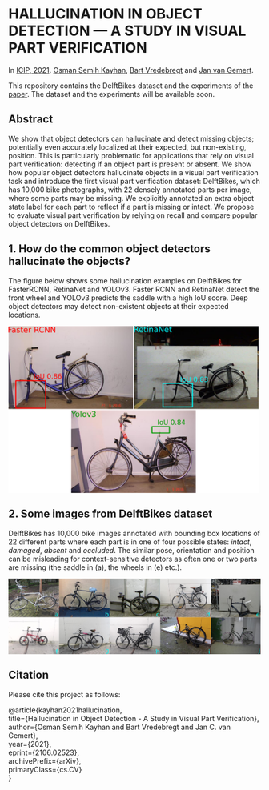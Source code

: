 # HALLUCINATION IN OBJECT DETECTION — A STUDY IN VISUAL PART VERIFICATION

In [ICIP, 2021](https://arxiv.org/abs/2106.02523).
[Osman Semih Kayhan](https://oskyhn.github.io/), [Bart Vredebregt](https://www.aiir.nl/team) and [Jan van Gemert](http://jvgemert.github.io/index.html). 

This repository contains the DelftBikes dataset and the experiments of the [paper](https://arxiv.org/abs/2106.02523). The dataset and the experiments will be available soon.<br> 

## Abstract

We show that object detectors can hallucinate and detect missing objects; potentially even accurately localized at their expected, but non-existing, position. This is particularly problematic for applications that rely on visual part verification: detecting if an object part is present or absent. We show how popular object detectors hallucinate objects in a visual part verification  task  and  introduce  the  first  visual  part  verification dataset: DelftBikes, which has 10,000 bike photographs, with 22 densely annotated parts per image, where some parts may be missing. We explicitly annotated an extra object state label for each part to reflect if a part is missing or intact.  We propose to evaluate visual part verification by relying on recall and compare popular object detectors on DelftBikes.


## 1. How do the common object detectors hallucinate the objects?

The figure below shows some hallucination examples on  DelftBikes for FasterRCNN, RetinaNet and YOLOv3. Faster RCNN and RetinaNet detect the front wheel and YOLOv3 predicts the saddle with a high IoU score. Deep object detectors may detect non-existent objects at their expected locations.

<img src="images/fig1_hallucination.png" align="center" width="500" title="Hallucination">


## 2. Some images from DelftBikes dataset

DelftBikes has 10,000 bike images annotated with bounding box locations of 22 different parts where each part is in one of four possible states: *intact*, *damaged*, *absent* and *occluded*. The similar pose, orientation and position can be misleading for context-sensitive detectors as often one or two parts are missing (the saddle in (a), the wheels in (e) etc.).


<img src="images/delftbikes.png" align="center" width="900" title="DelftBikes">


## Citation

Please cite this project as follows:

@article{kayhan2021hallucination,<br>
    title={Hallucination in Object Detection - A Study in Visual Part Verification},<br>
    author={Osman Semih Kayhan and Bart Vredebregt and Jan C. van Gemert},<br>
    year={2021},<br>
    eprint={2106.02523},<br>
    archivePrefix={arXiv},<br>
    primaryClass={cs.CV}<br>
}

